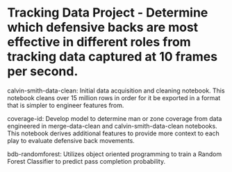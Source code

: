 # Tracking Data Project - Determine which defensive backs are most effective in different roles from tracking data captured at 10 frames per second.

calvin-smith-data-clean: Initial data acquisition and cleaning notebook. This notebook cleans over 15 million rows in order for it be exported in a format that is simpler to engineer features from.

coverage-id: Develop model to determine man or zone coverage from data engineered in merge-data-clean and calvin-smith-data-clean notebooks. This notebook derives additional features to provide more context to each play to evaluate defensive back movements.

bdb-randomforest: Utilizes object oriented programming to train a Random Forest Classifier to predict pass completion probability.
